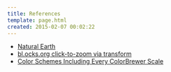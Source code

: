 ```yaml
---
title: References
template: page.html
created: 2015-02-07 00:02:22
---
```

* [Natural Earth](https://observablehq.com/@d3/natural-earth)
* [bl.ocks.org click-to-zoom via transform](http://bl.ocks.org/mbostock/2206590)
* [Color Schemes Including Every ColorBrewer Scale](https://observablehq.com/@d3/color-schemes)